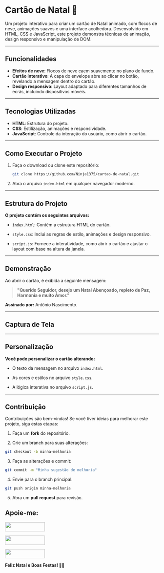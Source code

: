 # Cartão de Natal 🎄

Um projeto interativo para criar um cartão de Natal animado, com flocos de neve, animações suaves e uma interface acolhedora. Desenvolvido em HTML, CSS e JavaScript, este projeto demonstra técnicas de animação, design responsivo e manipulação de DOM.

---

## Funcionalidades

- **Efeitos de neve**: Flocos de neve caem suavemente no plano de fundo.
- **Cartão interativo**: A capa do envelope abre ao clicar no botão, revelando a mensagem dentro do cartão.
- **Design responsivo**: Layout adaptado para diferentes tamanhos de ecrãs, incluindo dispositivos móveis.

---

## Tecnologias Utilizadas

- **HTML**: Estrutura do projeto.
- **CSS**: Estilização, animações e responsividade.
- **JavaScript**: Controle da interação do usuário, como abrir o cartão.

---

## Como Executar o Projeto

1. Faça o download ou clone este repositório:
   ```bash
   git clone https://github.com/Ninja1375/cartao-de-natal.git
   ```
2. Abra o arquivo ```index.html``` em qualquer navegador moderno.

---

## Estrutura do Projeto

**O projeto contém os seguintes arquivos:**

- ```index.html```: Contém a estrutura HTML do cartão.

- ```style.css```: Inclui as regras de estilo, animações e design responsivo.

- ```script.js```: Fornece a interatividade, como abrir o cartão e ajustar o layout com base na altura da janela.

---

## Demonstração

Ao abrir o cartão, é exibida a seguinte mensagem:

>**"Querido Seguidor, desejo um Natal Abençoado, repleto de Paz, Harmonia e muito Amor."**

**Assinado por:** Antônio Nascimento.

---

## Captura de Tela
>
>
---

## Personalização

**Você pode personalizar o cartão alterando:**

- O texto da mensagem no arquivo ```index.html```.

- As cores e estilos no arquivo ```style.css```.

- A lógica interativa no arquivo ```script.js```.

---

## Contribuição

Contribuições são bem-vindas! Se você tiver ideias para melhorar este projeto, siga estas etapas:

1. Faça um **fork** do repositório.

2. Crie um branch para suas alterações:
```bash
git checkout -b minha-melhoria
```
3. Faça as alterações e commit:
```bash
git commit -m "Minha sugestão de melhoria"
```
4. Envie para o branch principal:
```bash
git push origin minha-melhoria
```
5. Abra um **pull request** para revisão.

## Apoie-me:

<a href="https://buymeacoffee.com/antonio13" target="_blank"><img loading="lazy" src="https://img.buymeacoffee.com/button-api/?text=Buy%20me%20a%20coffee&emoji=&slug=seu_nome_de_usuario&button_colour=FFDD00&font_colour=000000&font_family=Cookie&outline_colour=000000&coffee_colour=ffffff" width="130" height="30"></a>

<a href="https://www.paypal.com/donate/?hosted_button_id=DN574F28FYUNG" target="_blank"><img loading="lazy" src="https://upload.wikimedia.org/wikipedia/commons/b/b5/PayPal.svg" width="130" height="30"></a>

<a href="https://github.com/sponsors/Ninja1375" target="_blank"><img loading="lazy" src="https://img.shields.io/badge/-Sponsor-ea4aaa?style=for-the-badge&logo=github&logoColor=white" width="130" height="30"></a>

**Feliz Natal e Boas Festas! 🎅🎄**
